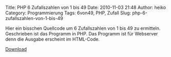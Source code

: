 Title: PHP 6 Zufallszahlen von 1 bis 49
Date: 2010-11-03 21:48
Author: heiko
Category: Programmierung
Tags: 6von49, PHP, Zufall
Slug: php-6-zufallszahlen-von-1-bis-49

Hier ein bisschen Quellcode um 6 Zufallszahlen von 1 bis 49 zu
ermitteln.  
Geschrieben ist das Programm in PHP. Das Programm ist für Webserver  
denn die Ausgabe erscheint im HTML-Code.

[Download][]

  [Download]: http://www.datenpaul.de/archive/zufall6von49php.zip
